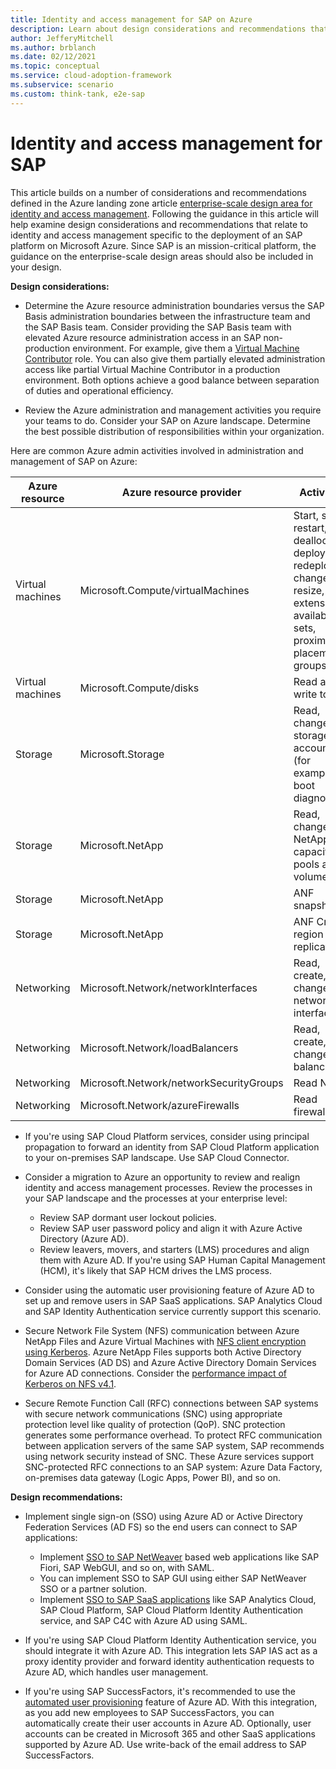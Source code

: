 ```yaml
---
title: Identity and access management for SAP on Azure
description: Learn about design considerations and recommendations that relate to identity and access management in an SAP deployment on Microsoft Azure.
author: JefferyMitchell
ms.author: brblanch
ms.date: 02/12/2021
ms.topic: conceptual
ms.service: cloud-adoption-framework
ms.subservice: scenario
ms.custom: think-tank, e2e-sap
---
```


<!-- docutune:casing LMS -->

# Identity and access management for SAP

This article builds on a number of considerations and recommendations defined in the Azure landing zone article [enterprise-scale design area for identity and access management](../../ready/enterprise-scale/identity-and-access-management.md). Following the guidance in this article will help examine design considerations and recommendations that relate to identity and access management specific to the deployment of an SAP platform on Microsoft Azure. Since SAP is an mission-critical platform, the guidance on the enterprise-scale design areas should also be included in your design.

**Design considerations:**

- Determine the Azure resource administration boundaries versus the SAP Basis administration boundaries between the infrastructure team and the SAP Basis team. Consider providing the SAP Basis team with elevated Azure resource administration access in an SAP non-production environment. For example, give them a [Virtual Machine Contributor](/azure/role-based-access-control/built-in-roles#virtual-machine-contributor) role. You can also give them partially elevated administration access like partial Virtual Machine Contributor in a production environment. Both options achieve a good balance between separation of duties and operational efficiency.

- Review the Azure administration and management activities you require your teams to do. Consider your SAP on Azure landscape. Determine the best possible distribution of responsibilities within your organization.

Here are common Azure admin activities involved in administration and management of SAP on Azure:

| Azure resource | Azure resource provider | Activities |
|---|---|---|
| Virtual machines | Microsoft.Compute/virtualMachines | Start, stop, restart, deallocate, deploy, redeploy, change, resize, extensions, availability sets, proximity placement groups |
| Virtual machines | Microsoft.Compute/disks | Read and write to disk |
| Storage | Microsoft.Storage | Read, change on storage accounts (for example boot diagnostics) |
| Storage | Microsoft.NetApp | Read, change on NetApp capacity pools and volumes |
| Storage | Microsoft.NetApp | ANF snapshots |
| Storage | Microsoft.NetApp | ANF Cross-region replication |
| Networking | Microsoft.Network/networkInterfaces | Read, create, change network interfaces |
| Networking | Microsoft.Network/loadBalancers | Read, create, change load balancers |
| Networking | Microsoft.Network/networkSecurityGroups | Read NSG |
| Networking | Microsoft.Network/azureFirewalls | Read firewall |

- If you're using SAP Cloud Platform services, consider using principal propagation to forward an identity from SAP Cloud Platform application to your on-premises SAP landscape. Use SAP Cloud Connector.

- Consider a migration to Azure an opportunity to review and realign identity and access management processes. Review the processes in your SAP landscape and the processes at your enterprise level:
  - Review SAP dormant user lockout policies.
  - Review SAP user password policy and align it with Azure Active Directory (Azure AD).
  - Review leavers, movers, and starters (LMS) procedures and align them with Azure AD. If you're using SAP Human Capital Management (HCM), it's likely that SAP HCM drives the LMS process.

- Consider using the automatic user provisioning feature of Azure AD to set up and remove users in SAP SaaS applications. SAP Analytics Cloud and SAP Identity Authentication service currently support this scenario.

- Secure Network File System (NFS) communication between Azure NetApp Files and Azure Virtual Machines with [NFS client encryption using Kerberos](/azure/azure-netapp-files/configure-kerberos-encryption). Azure NetApp Files supports both Active Directory Domain Services (AD DS) and Azure Active Directory Domain Services for Azure AD connections. Consider the [performance impact of Kerberos on NFS v4.1](/azure/azure-netapp-files/configure-kerberos-encryption#kerberos_performance).

- Secure Remote Function Call (RFC) connections between SAP systems with secure network communications (SNC) using appropriate protection level like quality of protection (QoP). SNC protection generates some performance overhead. To protect RFC communication between application servers of the same SAP system, SAP recommends using network security instead of SNC. These Azure services support SNC-protected RFC connections to an SAP system: Azure Data Factory, on-premises data gateway (Logic Apps, Power BI), and so on.

**Design recommendations:**

- Implement single sign-on (SSO) using Azure AD or Active Directory Federation Services (AD FS) so the end users can connect to SAP applications:
  - Implement [SSO to SAP NetWeaver](/azure/active-directory/saas-apps/sap-netweaver-tutorial) based web applications like SAP Fiori, SAP WebGUI, and so on, with SAML.
  - You can implement SSO to SAP GUI using either SAP NetWeaver SSO or a partner solution.
  - Implement [SSO to SAP SaaS applications](/azure/active-directory/saas-apps/sap-customer-cloud-tutorial) like SAP Analytics Cloud, SAP Cloud Platform, SAP Cloud Platform Identity Authentication service, and SAP C4C with Azure AD using SAML.

- If you're using SAP Cloud Platform Identity Authentication service, you should integrate it with Azure AD. This integration lets SAP IAS act as a proxy identity provider and forward identity authentication requests to Azure AD, which handles user management.

- If you're using SAP SuccessFactors, it's recommended to use the [automated user provisioning](/azure/active-directory/saas-apps/sap-successfactors-inbound-provisioning-cloud-only-tutorial) feature of Azure AD. With this integration, as you add new employees to SAP SuccessFactors, you can automatically create their user accounts in Azure AD. Optionally, user accounts can be created in Microsoft 365 and other SaaS applications supported by Azure AD. Use write-back of the email address to SAP SuccessFactors.
